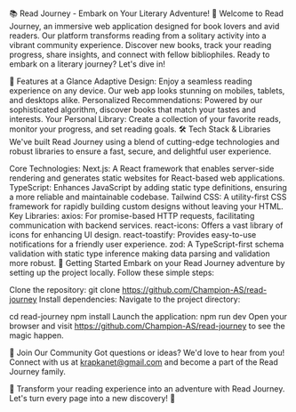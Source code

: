 📚 Read Journey - Embark on Your Literary Adventure! 🚀
Welcome to Read Journey, an immersive web application designed for book lovers and avid readers. Our platform transforms reading from a solitary activity into a vibrant community experience. Discover new books, track your reading progress, share insights, and connect with fellow bibliophiles. Ready to embark on a literary journey? Let's dive in!

🌈 Features at a Glance
Adaptive Design: Enjoy a seamless reading experience on any device. Our web app looks stunning on mobiles, tablets, and desktops alike.
Personalized Recommendations: Powered by our sophisticated algorithm, discover books that match your tastes and interests.
Your Personal Library: Create a collection of your favorite reads, monitor your progress, and set reading goals.
🛠 Tech Stack & Libraries
We've built Read Journey using a blend of cutting-edge technologies and robust libraries to ensure a fast, secure, and delightful user experience.

Core Technologies:
Next.js: A React framework that enables server-side rendering and generates static websites for React-based web applications.
TypeScript: Enhances JavaScript by adding static type definitions, ensuring a more reliable and maintainable codebase.
Tailwind CSS: A utility-first CSS framework for rapidly building custom designs without leaving your HTML.
Key Libraries:
axios: For promise-based HTTP requests, facilitating communication with backend services.
react-icons: Offers a vast library of icons for enhancing UI design.
react-toastify: Provides easy-to-use notifications for a friendly user experience.
zod: A TypeScript-first schema validation with static type inference making data parsing and validation more robust.
🚀 Getting Started
Embark on your Read Journey adventure by setting up the project locally. Follow these simple steps:

Clone the repository:
git clone <https://github.com/Champion-AS/read-journey>
Install dependencies:
Navigate to the project directory:

cd read-journey
npm install
Launch the application:
npm run dev
Open your browser and visit <https://github.com/Champion-AS/read-journey> to see the magic happen.

🤝 Join Our Community
Got questions or ideas? We'd love to hear from you! Connect with us at <krapkanet@gmail.com> and become a part of the Read Journey family.

🌟 Transform your reading experience into an adventure with Read Journey. Let's turn every page into a new discovery! 🌟
